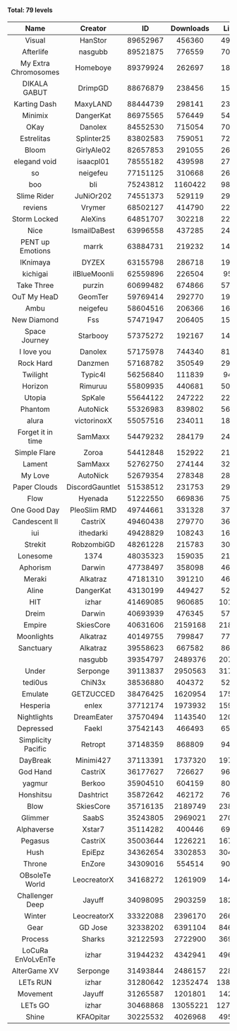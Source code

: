 #### Total: 79 levels

| Name | Creator | ID | Downloads | Likes |
|:---:|:---:|:---:|:---:|:---:|
| Visual | HanStor | 89652967 | 456360 | 49660
| Afterlife | nasgubb | 89521875 | 776559 | 70167
| My Extra Chromosomes | Homeboye | 89379924 | 262697 | 18930
| DIKALA GABUT | DrimpGD | 88676879 | 238456 | 15249
| Karting Dash | MaxyLAND | 88444739 | 298141 | 23863
| Minimix | DangerKat | 86975565 | 576449 | 54318
| OKay | Danolex | 84552530 | 715054 | 70358
| Estrelitas | Splinter25 | 83802583 | 759051 | 72533
| Bloom | GirlyAle02 | 82657853 | 291055 | 26143
| elegand void | isaacpl01 | 78555182 | 439598 | 27478
| so | neigefeu | 77151125 | 310668 | 26754
| boo | bli | 75243812 | 1160422 | 98552
| Slime Rider | JuNiOr202 | 74551373 | 529119 | 29735
| reviens | Vrymer | 68502127 | 414790 | 22378
| Storm Locked | AleXins | 64851707 | 302218 | 22809
| Nice | IsmailDaBest | 63996558 | 437285 | 24765
| PENT up Emotions | marrk | 63884731 | 219232 | 14216
| IKnimaya | DYZEX | 63155798 | 286718 | 19421
| kichigai | iIBlueMoonIi | 62559896 | 226504 | 9505
| Take Three | purzin | 60699482 | 674866 | 57766
| OuT My HeaD | GeomTer | 59769414 | 292770 | 19888
| Ambu | neigefeu | 58604516 | 206366 | 16685
| New Diamond | Fss | 57471947 | 206405 | 15553
| Space Journey | Starbooy | 57375272 | 192167 | 14190
| I love you | Danolex | 57175978 | 744340 | 81669
| Rock Hard | Danzmen | 57168782 | 350549 | 29820
| Twilight | Typic4l | 56256840 | 111839 | 9492
| Horizon | Rimuruu | 55809935 | 440681 | 50244
| Utopia | SpKale | 55644122 | 247222 | 22802
| Phantom | AutoNick | 55326983 | 839802 | 56979
| alura | victorinoxX | 55057516 | 234011 | 18546
| Forget it in time | SamMaxx | 54479232 | 284179 | 24312
| Simple Flare | Zoroa | 54412848 | 152922 | 21267
| Lament | SamMaxx | 52762750 | 274144 | 32682
| My Love | AutoNick | 52679354 | 278348 | 28539
| Paper Clouds | DiscordGauntlet | 51538512 | 231753 | 29553
| Flow | Hyenada | 51222550 | 669836 | 75996
| One Good Day | PleoSlim RMD | 49744661 | 331328 | 37064
| Candescent II | CastriX | 49460438 | 279770 | 36772
| iui | ithedarki | 49428829 | 108243 | 16684
| Strekit | RobzombiGD | 48261228 | 215783 | 30587
| Lonesome | 1374 | 48035323 | 159035 | 21286
| Aphorism | Darwin | 47738497 | 358098 | 46539
| Meraki | Alkatraz | 47181310 | 391210 | 46050
| Aline | DangerKat | 43130199 | 449427 | 52167
| HIT | izhar | 41469085 | 960685 | 101174
| Dreim | Darwin | 40693939 | 476345 | 57795
| Empire | SkiesCore | 40631606 | 2159168 | 218814
| Moonlights | Alkatraz | 40149755 | 799847 | 77903
| Sanctuary | Alkatraz | 39558623 | 667582 | 86844
|   | nasgubb | 39354797 | 2489376 | 207119
| Under | Serponge | 39113837 | 2950563 | 317177
| tedi0us | ChiN3x | 38536880 | 404372 | 52373
| Emulate | GETZUCCED | 38476425 | 1620954 | 175790
| Hesperia | enlex | 37712174 | 1973932 | 159521
| Nightlights | DreamEater | 37570494 | 1143540 | 120708
| Depressed | FaekI | 37542143 | 466493 | 65218
| Simplicity Pacific | Retropt | 37148359 | 868809 | 94190
| DayBreak | Minimi427 | 37113391 | 1737320 | 197898
| God Hand | CastriX | 36177627 | 726627 | 96864
| yagmur | Berkoo | 35904510 | 604159 | 80306
| Honshitsu | Dashtrict | 35872642 | 462172 | 76877
| Blow | SkiesCore | 35716135 | 2189749 | 238367
| Glimmer | SaabS | 35243805 | 2969021 | 270173
| Alphaverse | Xstar7 | 35114282 | 400446 | 69016
| Pegasus | CastriX | 35003644 | 1226221 | 167549
| Hush | EpiEpz | 34362654 | 3302853 | 304877
| Throne | EnZore | 34309016 | 554514 | 90681
| OBsoleTe World | LeocreatorX | 34168272 | 1261909 | 144923
| Challenger Deep | Jayuff | 34098095 | 2903259 | 182055
| Winter | LeocreatorX | 33322088 | 2396170 | 266034
| Gear | GD Jose | 32338202 | 6391104 | 846073
| Process | Sharks | 32122593 | 2722900 | 369773
| LoCuRa EnVoLvEnTe | izhar | 31944232 | 4342941 | 496840
| AlterGame XV | Serponge | 31493844 | 2486157 | 228348
| LETs  RUN | izhar | 31280642 | 12352474 | 1385826
| Movement | Jayuff | 31265587 | 1201801 | 142289
| LETs GO | izhar | 30468868 | 13055221 | 1277875
| Shine | KFAOpitar | 30225532 | 4026968 | 495968
